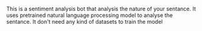 This is a sentiment analysis bot that analysis the nature of your sentance.
It uses pretrained natural language processing model to analyse the sentance.
It don't need any kind of datasets to train the model
